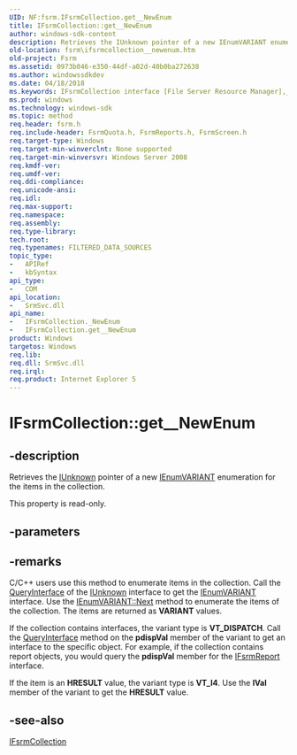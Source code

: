 ```yaml
---
UID: NF:fsrm.IFsrmCollection.get__NewEnum
title: IFsrmCollection::get__NewEnum
author: windows-sdk-content
description: Retrieves the IUnknown pointer of a new IEnumVARIANT enumeration for the items in the collection.
old-location: fsrm\ifsrmcollection__newenum.htm
old-project: Fsrm
ms.assetid: 0973b046-e350-44df-a02d-40b0ba272638
ms.author: windowssdkdev
ms.date: 04/18/2018
ms.keywords: IFsrmCollection interface [File Server Resource Manager],_NewEnum property, IFsrmCollection._NewEnum, IFsrmCollection.get__NewEnum, IFsrmCollection::_NewEnum, IFsrmCollection::get__NewEnum, _NewEnum property [File Server Resource Manager], _NewEnum property [File Server Resource Manager],IFsrmCollection interface, fs.ifsrmcollection__newenum, fsrm.ifsrmcollection__newenum, fsrm/IFsrmCollection::_NewEnum, fsrm/IFsrmCollection::get__NewEnum, get__NewEnum
ms.prod: windows
ms.technology: windows-sdk
ms.topic: method
req.header: fsrm.h
req.include-header: FsrmQuota.h, FsrmReports.h, FsrmScreen.h
req.target-type: Windows
req.target-min-winverclnt: None supported
req.target-min-winversvr: Windows Server 2008
req.kmdf-ver: 
req.umdf-ver: 
req.ddi-compliance: 
req.unicode-ansi: 
req.idl: 
req.max-support: 
req.namespace: 
req.assembly: 
req.type-library: 
tech.root: 
req.typenames: FILTERED_DATA_SOURCES
topic_type:
-	APIRef
-	kbSyntax
api_type:
-	COM
api_location:
-	SrmSvc.dll
api_name:
-	IFsrmCollection._NewEnum
-	IFsrmCollection.get__NewEnum
product: Windows
targetos: Windows
req.lib: 
req.dll: SrmSvc.dll
req.irql: 
req.product: Internet Explorer 5
---
```


# IFsrmCollection::get__NewEnum


## -description


Retrieves the <a href="_com_IUnknown">IUnknown</a> pointer of a new 
    <a href="https://msdn.microsoft.com/139e3c93-faef-4003-9079-e0e94494db3e">IEnumVARIANT</a> enumeration for the items in 
    the collection.

This property is read-only.


## -parameters


## -remarks



C/C++ users use this method to enumerate items in the collection. Call the 
    <a href="https://msdn.microsoft.com/54d5ff80-18db-43f2-b636-f93ac053146d">QueryInterface</a> of the 
    <a href="_com_IUnknown">IUnknown</a> interface to get the 
    <a href="https://msdn.microsoft.com/139e3c93-faef-4003-9079-e0e94494db3e">IEnumVARIANT</a> interface. Use the 
    <a href="https://msdn.microsoft.com/691c1624-8d01-41e0-890e-a4782eba1f59">IEnumVARIANT::Next</a> method to enumerate 
    the items of the collection. The items are returned as <b>VARIANT</b> values.

If the collection contains interfaces, the  variant type is <b>VT_DISPATCH</b>. Call the 
    <a href="https://msdn.microsoft.com/54d5ff80-18db-43f2-b636-f93ac053146d">QueryInterface</a> method on the 
    <b>pdispVal</b> member of the variant to get an interface to the specific object. For example, 
    if the collection contains report objects, you would query the <b>pdispVal</b> member for the 
    <a href="https://msdn.microsoft.com/2172a543-b3b7-453e-887b-05c8ee74f197">IFsrmReport</a> interface.

If the item is an <b>HRESULT</b> value, the variant type is 
    <b>VT_I4</b>. Use the <b>lVal</b> member of the variant to get the 
    <b>HRESULT</b> value.




## -see-also




<a href="https://msdn.microsoft.com/6a0c5d8b-5fed-4c55-971c-43430e3c6a8d">IFsrmCollection</a>
 

 


